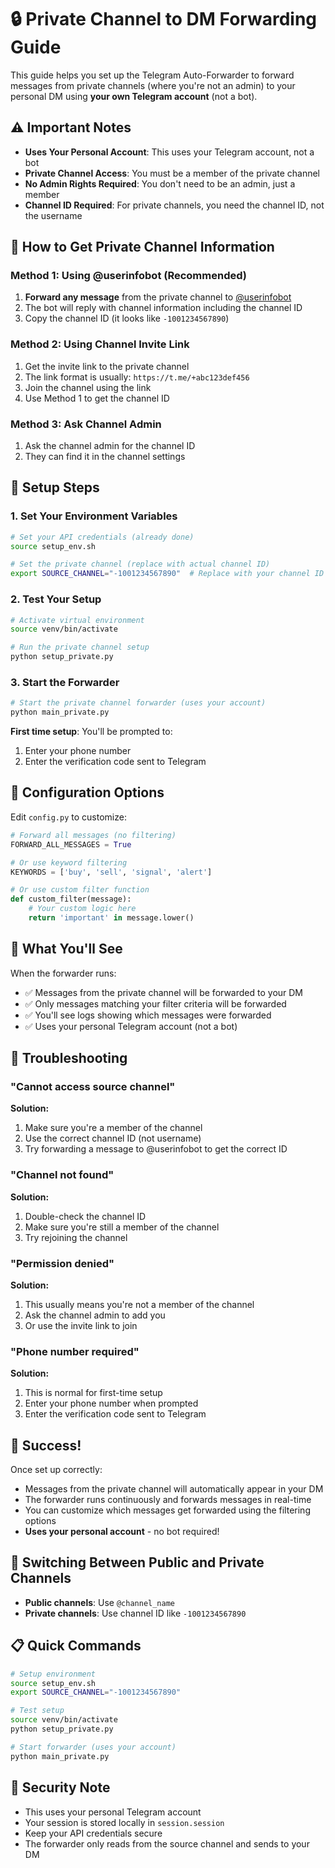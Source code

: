 # 🔒 Private Channel to DM Forwarding Guide

This guide helps you set up the Telegram Auto-Forwarder to forward messages from private channels (where you're not an admin) to your personal DM using **your own Telegram account** (not a bot).

## ⚠️ Important Notes

- **Uses Your Personal Account**: This uses your Telegram account, not a bot
- **Private Channel Access**: You must be a member of the private channel
- **No Admin Rights Required**: You don't need to be an admin, just a member
- **Channel ID Required**: For private channels, you need the channel ID, not the username

## 🎯 How to Get Private Channel Information

### Method 1: Using @userinfobot (Recommended)

1. **Forward any message** from the private channel to [@userinfobot](https://t.me/userinfobot)
2. The bot will reply with channel information including the channel ID
3. Copy the channel ID (it looks like `-1001234567890`)

### Method 2: Using Channel Invite Link

1. Get the invite link to the private channel
2. The link format is usually: `https://t.me/+abc123def456`
3. Join the channel using the link
4. Use Method 1 to get the channel ID

### Method 3: Ask Channel Admin

1. Ask the channel admin for the channel ID
2. They can find it in the channel settings

## 🚀 Setup Steps

### 1. Set Your Environment Variables

```bash
# Set your API credentials (already done)
source setup_env.sh

# Set the private channel (replace with actual channel ID)
export SOURCE_CHANNEL="-1001234567890"  # Replace with your channel ID
```

### 2. Test Your Setup

```bash
# Activate virtual environment
source venv/bin/activate

# Run the private channel setup
python setup_private.py
```

### 3. Start the Forwarder

```bash
# Start the private channel forwarder (uses your account)
python main_private.py
```

**First time setup**: You'll be prompted to:

1. Enter your phone number
2. Enter the verification code sent to Telegram

## 🔧 Configuration Options

Edit `config.py` to customize:

```python
# Forward all messages (no filtering)
FORWARD_ALL_MESSAGES = True

# Or use keyword filtering
KEYWORDS = ['buy', 'sell', 'signal', 'alert']

# Or use custom filter function
def custom_filter(message):
    # Your custom logic here
    return 'important' in message.lower()
```

## 📱 What You'll See

When the forwarder runs:

- ✅ Messages from the private channel will be forwarded to your DM
- ✅ Only messages matching your filter criteria will be forwarded
- ✅ You'll see logs showing which messages were forwarded
- ✅ Uses your personal Telegram account (not a bot)

## 🐛 Troubleshooting

### "Cannot access source channel"

**Solution:**

1. Make sure you're a member of the channel
2. Use the correct channel ID (not username)
3. Try forwarding a message to @userinfobot to get the correct ID

### "Channel not found"

**Solution:**

1. Double-check the channel ID
2. Make sure you're still a member of the channel
3. Try rejoining the channel

### "Permission denied"

**Solution:**

1. This usually means you're not a member of the channel
2. Ask the channel admin to add you
3. Or use the invite link to join

### "Phone number required"

**Solution:**

1. This is normal for first-time setup
2. Enter your phone number when prompted
3. Enter the verification code sent to Telegram

## 🎉 Success!

Once set up correctly:

- Messages from the private channel will automatically appear in your DM
- The forwarder runs continuously and forwards messages in real-time
- You can customize which messages get forwarded using the filtering options
- **Uses your personal account** - no bot required!

## 🔄 Switching Between Public and Private Channels

- **Public channels**: Use `@channel_name`
- **Private channels**: Use channel ID like `-1001234567890`

## 📋 Quick Commands

```bash
# Setup environment
source setup_env.sh
export SOURCE_CHANNEL="-1001234567890"

# Test setup
source venv/bin/activate
python setup_private.py

# Start forwarder (uses your account)
python main_private.py
```

## 🔐 Security Note

- This uses your personal Telegram account
- Your session is stored locally in `session.session`
- Keep your API credentials secure
- The forwarder only reads from the source channel and sends to your DM
